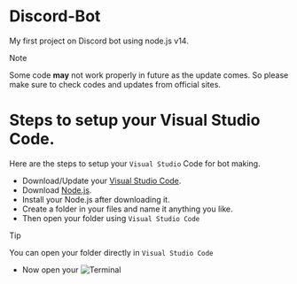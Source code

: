 # Discord-Bot
My first project on Discord bot using node.js v14.

> [!NOTE]
> Some code **may** not work properly in future as the update comes. So please make sure to check codes and updates from official sites.

# Steps to setup your Visual Studio Code.
Here are the steps to setup your `Visual Studio` Code for bot making.
- Download/Update your [Visual Studio Code](https://code.visualstudio.com).
- Download [Node.js](https://nodejs.org/en).
- Install your Node.js after downloading it.
- Create a folder in your files and name it anything you like.
- Then open your folder using `Visual Studio Code`
> [!TIP]
> You can open your folder directly in `Visual Studio Code`
- Now open your ![Terminal](https://cdn.discordapp.com/attachments/889119613332381696/1308723151257206825/image.png?ex=673efaea&is=673da96a&hm=c35f9092b7e3e82d03ef025c4198d0b1bdb04d1a2ee0eccb41411313b337892c&)
